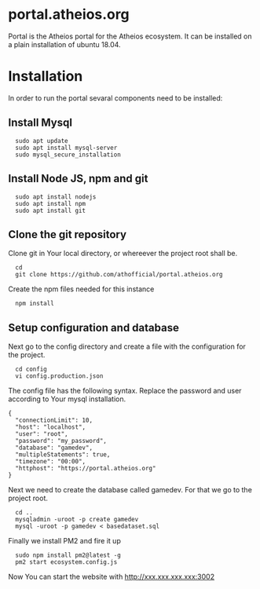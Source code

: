 # portal.atheios.org
Portal is the Atheios portal for the Atheios ecosystem. It can be installed on a plain installation of ubuntu 18.04.

# Installation
In order to run the portal sevaral components need to be installed:

## Install Mysql
```
  sudo apt update
  sudo apt install mysql-server
  sudo mysql_secure_installation 
```  

## Install Node JS, npm and git
```
  sudo apt install nodejs
  sudo apt install npm
  sudo apt install git
```  

## Clone the git repository
Clone git in Your local directory, or whereever the project root shall be.
```
  cd
  git clone https://github.com/athofficial/portal.atheios.org
```

Create the npm files needed for this instance
```
  npm install
```


## Setup configuration and database
Next go to the config directory and create a file with the configuration for the project.
```
  cd config
  vi config.production.json
```

The config file has the following syntax. Replace the password and user according to Your mysql installation.
```
{
  "connectionLimit": 10,
  "host": "localhost",
  "user": "root",
  "password": "my_password",
  "database": "gamedev",
  "multipleStatements": true,
  "timezone": "00:00",
  "httphost": "https://portal.atheios.org"
}
```

Next we need to create the database called gamedev. For that we go to the project root.
```
  cd ..
  mysqladmin -uroot -p create gamedev
  mysql -uroot -p gamedev < basedataset.sql
```

Finally we install PM2 and fire it up
```
  sudo npm install pm2@latest -g
  pm2 start ecosystem.config.js 
```

Now You can start the website with http://xxx.xxx.xxx.xxx:3002

